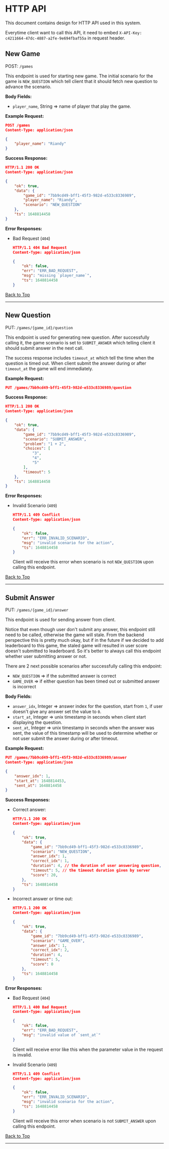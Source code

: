# HTTP API

This document contains design for HTTP API used in this system.

Everytime client want to call this API, it need to embed `X-API-Key: c4211664-47dc-4887-a2fe-9e694fbaf55a` in request header.

## New Game

POST: `/games`

This endpoint is used for starting new game. The initial scenario for the game is `NEW_QUESTION` which tell client that it should fetch new question to advance the scenario.

**Body Fields:**

- `player_name`, String => name of player that play the game.

**Example Request:**

```json
POST /games
Content-Type: application/json

{
    "player_name": "Riandy"
}
```

**Success Response:**

```json
HTTP/1.1 200 OK
Content-Type: application/json

{
    "ok": true,
    "data": {
        "game_id": "7bb9cd49-bff1-45f3-982d-e533c8336989",
        "player_name": "Riandy",
        "scenario": "NEW_QUESTION"
    },
    "ts": 1648814458
}
```

**Error Responses:**

- Bad Request (`404`)

    ```json
    HTTP/1.1 404 Bad Request
    Content-Type: application/json

    {
        "ok": false,
        "err": "ERR_BAD_REQUEST",
        "msg": "missing `player_name`",
        "ts": 1648814458
    }
    ```


[Back to Top](#http-api)

---

## New Question

PUT: `/games/{game_id}/question`

This endpoint is used for generating new question. After successfully calling it, the game scenario is set to `SUBMIT_ANSWER` which telling client it should submit answer in the next call.

The success response includes `timeout_at` which tell the time when the question is timed out. When client submit the answer during or after `timeout_at` the game will end immediately.

**Example Request:**

```json
PUT /games/7bb9cd49-bff1-45f3-982d-e533c8336989/question
```

**Success Response:**

```json
HTTP/1.1 200 OK
Content-Type: application/json

{
    "ok": true,
    "data": {
        "game_id": "7bb9cd49-bff1-45f3-982d-e533c8336989",
        "scenario": "SUBMIT_ANSWER",
        "problem": "1 + 2",
        "choices": [
            "3",
            "4",
            "5"
        ],
        "timeout": 5
    },
    "ts": 1648814458
}
```

**Error Responses:**

- Invalid Scenario (`409`)

    ```json
    HTTP/1.1 409 Conflict
    Content-Type: application/json

    {
        "ok": false,
        "err": "ERR_INVALID_SCENARIO",
        "msg": "invalid scenario for the action",
        "ts": 1648814458
    }
    ```

    Client will receive this error when scenario is not `NEW_QUESTION` upon calling this endpoint.

[Back to Top](#http-api)

---

## Submit Answer

PUT: `/games/{game_id}/answer`

This endpoint is used for sending answer from client.

Notice that even though user don't submit any answer, this endpoint still need to be called, otherwise the game will stale. From the backend perspective this is pretty much okay, but if in the future if we decided to add leaderboard to this game, the staled game will resulted in user score doesn't submitted to leaderboard. So it's better to always call this endpoint whether user submitting answer or not.

There are 2 next possible scenarios after successfully calling this endpoint:

- `NEW_QUESTION` => if the submitted answer is correct
- `GAME_OVER` => if either question has been timed out or submitted answer is incorrect 

**Body Fields:**

- `answer_idx`, Integer => answer index for the question, start from `1`, if user doesn't give any answer set the value to `0`.
- `start_at`, Integer => unix timestamp in seconds when client start displaying the question.
- `sent_at`, Integer => unix timestamp in seconds when the answer was sent, the value of this timestamp will be used to determine whether or not user submit the answer during or after timeout.

**Example Request:**

```json
PUT /games/7bb9cd49-bff1-45f3-982d-e533c8336989/answer
Content-Type: application/json

{
    "answer_idx": 1,
    "start_at": 1648814453,
    "sent_at": 1648814458
}
```

**Success Responses:**

- Correct answer:

    ```json
    HTTP/1.1 200 OK
    Content-Type: application/json

    {
        "ok": true,
        "data": {
            "game_id": "7bb9cd49-bff1-45f3-982d-e533c8336989",
            "scenario": "NEW_QUESTION",
            "answer_idx": 1,
            "correct_idx": 1,
            "duration": 4, // the duration of user answering question, calculated from sent_at - start_at
            "timeout": 5, // the timeout duration given by server
            "score": 20,
        },
        "ts": 1648814458
    }
    ```

- Incorrect answer or time out:

    ```json
    HTTP/1.1 200 OK
    Content-Type: application/json

    {
        "ok": true,
        "data": {
            "game_id": "7bb9cd49-bff1-45f3-982d-e533c8336989",
            "scenario": "GAME_OVER",
            "answer_idx": 1,
            "correct_idx": 2,
            "duration": 4,
            "timeout": 5,
            "score": 0
        },
        "ts": 1648814458
    }
    ```

**Error Responses:**

- Bad Request (`404`)

    ```json
    HTTP/1.1 400 Bad Request
    Content-Type: application/json

    {
        "ok": false,
        "err": "ERR_BAD_REQUEST",
        "msg": "invalid value of `sent_at`"
    }
    ```

    Client will receive error like this when the parameter value in the request is invalid.

- Invalid Scenario (`409`)

    ```json
    HTTP/1.1 409 Conflict
    Content-Type: application/json

    {
        "ok": false,
        "err": "ERR_INVALID_SCENARIO",
        "msg": "invalid scenario for the action",
        "ts": 1648814458
    }
    ```

    Client will receive this error when scenario is not `SUBMIT_ANSWER` upon calling this endpoint.

[Back to Top](#http-api)

---
